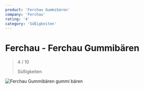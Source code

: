```yaml
---
product: 'Ferchau Gummibären'
company: 'Ferchau'
rating: '4'
category: 'Süßigkeiten'
---
```


# Ferchau - Ferchau Gummibären
>
> 4 / 10
>
> Süßigkeiten

![Ferchau Gummibären](./assets/ferchau-ferchau-gummibären-3aa7f56e-7b45-4ab5-8900-05728bdf9001.jpg)
gummi bären
